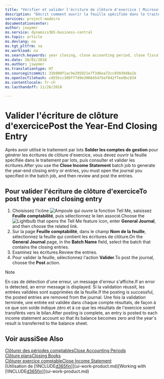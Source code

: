 ```yaml
---
title: "Vérifier et valider l'écriture de clôture d'exercice | Microsoft Docs"
description: "Décrit comment ouvrir la feuille spécifiée dans le traitement par lots Clôturer exercice comptable, puis examiner et valider l'écriture de clôture de fin d'exercice."
services: project-madeira
documentationcenter: 
author: jswymer
ms.service: dynamics365-business-central
ms.topic: article
ms.devlang: na
ms.tgt_pltfrm: na
ms.workload: na
ms.search.keywords: year closing, close accounting period, close fiscal year, bank account detailed trial balance
ms.date: 10/01/2018
ms.author: jswymer
ms.translationtype: HT
ms.sourcegitcommit: 33b900f1ac9e295921e7f3d6ea72cc93939d8a1b
ms.openlocfilehash: cd555cc389ff7d9e306645475ef042f7ee9bc934
ms.contentlocale: fr-ch
ms.lasthandoff: 11/26/2018

---
```

# <a name="post-the-year-end-closing-entry"></a><span data-ttu-id="ab0a2-103">Valider l'écriture de clôture d'exercice</span><span class="sxs-lookup"><span data-stu-id="ab0a2-103">Post the Year-End Closing Entry</span></span>
<span data-ttu-id="ab0a2-104">Après avoir utilisé le traitement par lots **Solder les comptes de gestion** pour générer les écritures de clôture d'exercice, vous devez ouvrir la feuille spécifiée dans le traitement par lots, puis consulter et valider les écritures.</span><span class="sxs-lookup"><span data-stu-id="ab0a2-104">After you use the **Close Income Statement** batch job to generate the year-end closing entry or entries, you must open the journal you specified in the batch job, and then review and post the entries.</span></span>

## <a name="to-post-the-year-end-closing-entry"></a><span data-ttu-id="ab0a2-105">Pour valider l'écriture de clôture d'exercice</span><span class="sxs-lookup"><span data-stu-id="ab0a2-105">To post the year end closing entry</span></span>
1. <span data-ttu-id="ab0a2-106">Choisissez l'icône ![Ampoule qui ouvre la fonction Tell Me](media/ui-search/search_small.png "Dites-moi ce que vous voulez faire"), saisissez **Feuille comptabilité**, puis sélectionnez le lien associé.</span><span class="sxs-lookup"><span data-stu-id="ab0a2-106">Choose the ![Lightbulb that opens the Tell Me feature](media/ui-search/search_small.png "Tell me what you want to do") icon, enter **General Journal**, and then choose the related link.</span></span>
2. <span data-ttu-id="ab0a2-107">Sur la page **Feuille comptabilité**, dans le champ **Nom de la feuille**, sélectionnez la feuille qui contient les écritures de clôture.</span><span class="sxs-lookup"><span data-stu-id="ab0a2-107">On the **General Journal** page, in the **Batch Name** field, select the batch that contains the closing entries.</span></span>
3. <span data-ttu-id="ab0a2-108">Examinez les écritures.</span><span class="sxs-lookup"><span data-stu-id="ab0a2-108">Review the entries.</span></span>
4. <span data-ttu-id="ab0a2-109">Pour valider la feuille, sélectionnez l'action **Valider**.</span><span class="sxs-lookup"><span data-stu-id="ab0a2-109">To post the journal, choose the **Post** action.</span></span>

> [!NOTE]  
>   <span data-ttu-id="ab0a2-110">En cas de détection d'une erreur, un message d'erreur s'affiche.</span><span class="sxs-lookup"><span data-stu-id="ab0a2-110">If an error is detected, an error message is displayed.</span></span> <span data-ttu-id="ab0a2-111">Si la validation réussit, les entrées validées sont supprimées de la feuille.</span><span class="sxs-lookup"><span data-stu-id="ab0a2-111">If the posting is successful, the posted entries are removed from the journal.</span></span> <span data-ttu-id="ab0a2-112">Une fois la validation terminée, une entrée est validée dans chaque compte résultats, de façon à ce que son solde indique zéro et à ce que les résultats de l'exercice soient transférés vers le bilan.</span><span class="sxs-lookup"><span data-stu-id="ab0a2-112">After posting is complete, an entry is posted to each income statement account so that its balance becomes zero and the year's result is transferred to the balance sheet.</span></span>

## <a name="see-also"></a><span data-ttu-id="ab0a2-113">Voir aussi</span><span class="sxs-lookup"><span data-stu-id="ab0a2-113">See Also</span></span>
[<span data-ttu-id="ab0a2-114">Clôturer des périodes comptables</span><span class="sxs-lookup"><span data-stu-id="ab0a2-114">Close Accounting Periods</span></span>](year-close-account-periods.md)  
[<span data-ttu-id="ab0a2-115">Clôture plans</span><span class="sxs-lookup"><span data-stu-id="ab0a2-115">Closing Books</span></span>](year-close-books.md)  
[<span data-ttu-id="ab0a2-116">Clôturer exercice comptable</span><span class="sxs-lookup"><span data-stu-id="ab0a2-116">Close Income Statement</span></span>](year-close-income-statement.md)  
<span data-ttu-id="ab0a2-117">[Utilisation de [!INCLUDE[d365fin](includes/d365fin_md.md)]](ui-work-product.md)</span><span class="sxs-lookup"><span data-stu-id="ab0a2-117">[Working with [!INCLUDE[d365fin](includes/d365fin_md.md)]](ui-work-product.md)</span></span>


